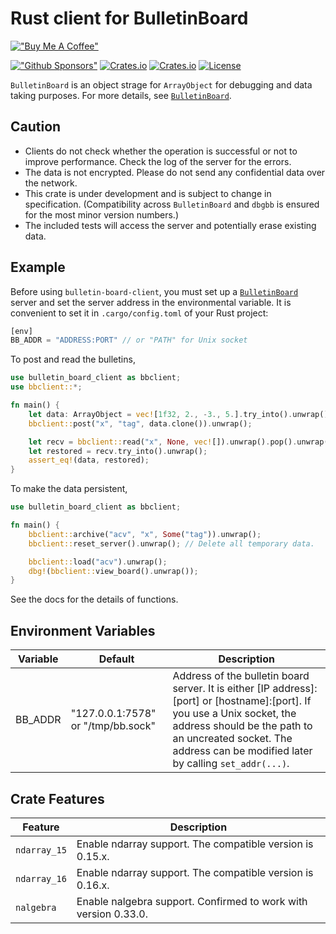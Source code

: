 Rust client for BulletinBoard
=============================
[!["Buy Me A Coffee"](https://www.buymeacoffee.com/assets/img/custom_images/orange_img.png)](https://www.buymeacoffee.com/YShojiHEP)

[!["Github Sponsors"](https://img.shields.io/badge/GitHub-Sponsors-red?style=flat-square)](https://github.com/sponsors/YShoji-HEP)
[![Crates.io](https://img.shields.io/crates/v/bulletin-board-client?style=flat-square)](https://crates.io/crates/bulletin-board-client)
[![Crates.io](https://img.shields.io/crates/d/bulletin-board-client?style=flat-square)](https://crates.io/crates/bulletin-board-client)
[![License](https://img.shields.io/badge/license-Apache%202.0-blue?style=flat-square)](https://github.com/YShoji-HEP/BulletinBoard/blob/main/LICENSE.txt)

`BulletinBoard` is an object strage for `ArrayObject` for debugging and data taking purposes.
For more details, see [`BulletinBoard`](https://github.com/YShoji-HEP/BulletinBoard).

Caution
-------
* Clients do not check whether the operation is successful or not to improve performance. Check the log of the server for the errors.
* The data is not encrypted. Please do not send any confidential data over the network.
* This crate is under development and is subject to change in specification. (Compatibility across `BulletinBoard` and `dbgbb` is ensured for the most minor version numbers.)
* The included tests will access the server and potentially erase existing data.

Example
-------
Before using `bulletin-board-client`, you must set up a [`BulletinBoard`](https://github.com/YShoji-HEP/BulletinBoard) server and set the server address in the environmental variable. It is convenient to set it in `.cargo/config.toml` of your Rust project:
```rust
[env]
BB_ADDR = "ADDRESS:PORT" // or "PATH" for Unix socket
```

To post and read the bulletins, 
```rust
use bulletin_board_client as bbclient;
use bbclient::*;

fn main() {
    let data: ArrayObject = vec![1f32, 2., -3., 5.].try_into().unwrap();
    bbclient::post("x", "tag", data.clone()).unwrap();

    let recv = bbclient::read("x", None, vec![]).unwrap().pop().unwrap();
    let restored = recv.try_into().unwrap();
    assert_eq!(data, restored);
}
```

To make the data persistent,
```rust
use bulletin_board_client as bbclient;

fn main() {
    bbclient::archive("acv", "x", Some("tag")).unwrap();
    bbclient::reset_server().unwrap(); // Delete all temporary data.

    bbclient::load("acv").unwrap();
    dbg!(bbclient::view_board().unwrap());
}
```

See the docs for the details of functions.

Environment Variables
---------------------
|Variable|Default|Description|
|-|-|-|
|BB_ADDR|"127.0.0.1:7578" or "/tmp/bb.sock"|Address of the bulletin board server. It is either [IP address]:[port] or [hostname]:[port]. If you use a Unix socket, the address should be the path to an uncreated socket. The address can be modified later by calling `set_addr(...)`.|


Crate Features
--------------
|Feature|Description|
|-|-|
|`ndarray_15`|Enable ndarray support. The compatible version is 0.15.x.|
|`ndarray_16`|Enable ndarray support. The compatible version is 0.16.x.|
|`nalgebra`|Enable nalgebra support. Confirmed to work with version 0.33.0.|